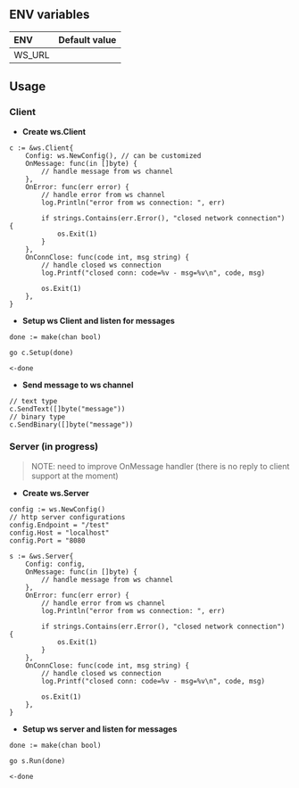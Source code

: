## ENV variables

| ENV    | Default value |
|:-------|:-------------:|
| WS_URL |               |

## Usage

### Client

* **Create ws.Client**
```
c := &ws.Client{
    Config: ws.NewConfig(), // can be customized
    OnMessage: func(in []byte) {
        // handle message from ws channel
    },
    OnError: func(err error) {
        // handle error from ws channel
        log.Println("error from ws connection: ", err)

        if strings.Contains(err.Error(), "closed network connection") {
			os.Exit(1)
		}
    },
    OnConnClose: func(code int, msg string) {
        // handle closed ws connection
        log.Printf("closed conn: code=%v - msg=%v\n", code, msg)

        os.Exit(1)
    },
}
```

* **Setup ws Client and listen for messages**
```
done := make(chan bool)

go c.Setup(done)

<-done
```

* **Send message to ws channel**
```
// text type
c.SendText([]byte("message"))
// binary type
c.SendBinary([]byte("message"))
```

### Server (in progress)
> NOTE: need to improve OnMessage handler (there is no reply to client support at the moment)

* **Create ws.Server**
```
config := ws.NewConfig()
// http server configurations
config.Endpoint = "/test"
config.Host = "localhost"
config.Port = "8080

s := &ws.Server{
    Config: config,
    OnMessage: func(in []byte) {
        // handle message from ws channel
    },
    OnError: func(err error) {
        // handle error from ws channel
        log.Println("error from ws connection: ", err)

        if strings.Contains(err.Error(), "closed network connection") {
			os.Exit(1)
		}
    },
    OnConnClose: func(code int, msg string) {
        // handle closed ws connection
        log.Printf("closed conn: code=%v - msg=%v\n", code, msg)

        os.Exit(1)
    },
}
```

* **Setup ws server and listen for messages**
```
done := make(chan bool)

go s.Run(done)

<-done
```